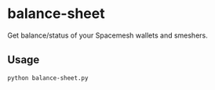 # balance-sheet

Get balance/status of your Spacemesh wallets and smeshers.

## Usage

```
python balance-sheet.py
```
